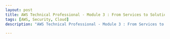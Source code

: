 ```yaml
---
layout: post
title: AWS Technical Professional - Module 3 : From Services to Solutions
tags: [AWS, Security, Cloud]
description: "AWS Technical Professional - Module 3 : From Services to Solutions"

---
```



